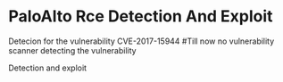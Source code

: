 # PaloAlto Rce Detection And Exploit
Detecion for the vulnerability CVE-2017-15944
#Till now no vulnerability scanner detecting the vulnerability

Detection and exploit
